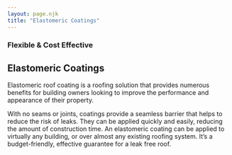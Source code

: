 ```yaml
---
layout: page.njk
title: "Elastomeric Coatings"
---
```


### Flexible & Cost Effective
## Elastomeric Coatings
Elastomeric roof coating is a roofing solution that provides numerous benefits for building owners looking to improve the performance and appearance of their property.

With no seams or joints, coatings provide a seamless barrier that helps to reduce the risk of leaks. They can be applied quickly and easily, reducing the amount of construction time. An elastomeric coating can be applied to virtually any building, or over almost any existing roofing system. It’s a budget-friendly, effective guarantee for a leak free roof.